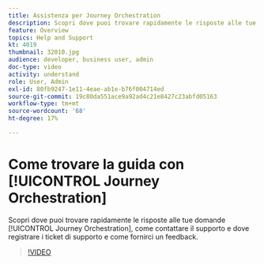 ```yaml
---
title: Assistenza per Journey Orchestration
description: Scopri dove puoi trovare rapidamente le risposte alle tue domande [!UICONTROL Journey Orchestration], come contattare il supporto e dove registrare i ticket di supporto e come fornirci un feedback.
feature: Overview
topics: Help and Support
kt: 4019
thumbnail: 32010.jpg
audience: developer, business user, admin
doc-type: video
activity: understand
role: User, Admin
exl-id: 80fb9247-1e11-4eae-ab1e-b76f004714ed
source-git-commit: 19c80da551ace9a92ad4c21e8427c23abfd05163
workflow-type: tm+mt
source-wordcount: '68'
ht-degree: 17%

---
```


# Come trovare la guida con [!UICONTROL Journey Orchestration]

Scopri dove puoi trovare rapidamente le risposte alle tue domande [!UICONTROL Journey Orchestration], come contattare il supporto e dove registrare i ticket di supporto e come fornirci un feedback.

>[!VIDEO](https://video.tv.adobe.com/v/32010?quality=12)
